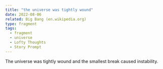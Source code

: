```yaml
---
title: "the universe was tightly wound"
date: 2022-08-06
related: Big Bang (en.wikipedia.org)
type: fragment
tags:
  - fragment
  - universe
  - Lofty Thoughts
  - Story Prompt
---
```

The universe was tightly wound and the smallest break caused instability.
